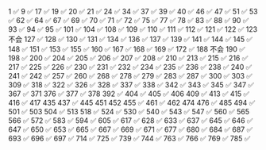 1 ✅
9 ✅
17 ✅
19 ✅
20 ✅
21 ✅
24 ✅
34 ✅
37 ✅
39 ✅
40 ✅
46 ✅
47 ✅
51 ✅
53 ✅
62 ✅
64 ✅
67 ✅
69 ✅
70 ✅
71 ✅
72 ✅
75 ✅
77 ✅
78 ✅
83 ✅
88 ✅
90 ✅
93 ✅
94 ✅
95 ✅
101 ✅
104 ✅
108 ✅
109 ✅
110 ✅
111 ✅
112 ✅
121 ✅
122 ✅
123 不会
127 ✅
128 ✅
130 ✅
131 ✅
134 ✅
136 ✅
137 ✅
139 ✅
141 ✅
144 ✅
145 ✅
148 ✅
151 ✅
153 ✅
155 ✅
160 ✅
167 ✅
168 ✅
169 ✅
172 ✅
188 不会
190 ✅
198 ✅
200 ✅
204 ✅
205 ✅
206 ✅
207 ✅
208 ✅
210 ✅
213 ✅
215 ✅
216 ✅
217 ✅
225 ✅
226 ✅
230 ✅
231 ✅
232 ✅
234 ✅
235 ✅
236 ✅
238 ✅
240 ✅
241 ✅
242 ✅
257 ✅
260 ✅
268 ✅
278 ✅
279 ✅
283 ✅
287 ✅
300 ✅
303 ✅
309 ✅
318 ✅
322 ✅
326 ✅
328 ✅
337 ✅
338 ✅
342 ✅
343 ✅
345 ✅
347 ✅
367 ✅
371
376 ✅
377 ✅
378 
392 ✅
404 ✅
405 ✅
406
409 ✅
413 ✅
415 ✅
416 ✅
417 
435
437 ✅
445
451
452
455 ✅
461 ✅
462
474
476 ✅
485
494 ✅
501 ✅
503
504 ✅
513
518 ✅
524 ✅
530 ✅
540 ✅
543 ✅
547 ✅
560 ✅
565
566 ✅
572 ✅
583 ✅
594 ✅
605 ✅
617 ✅
628 ✅
633 ✅
637 ✅
645 ✅
646 ✅
647 ✅
650 ✅
653 ✅
665 ✅
667 ✅
669 ✅
671 ✅
677 ✅
680 ✅
684 ✅
687 ✅
693 ✅
696 ✅
697 ✅
714 ✅
725 ✅
739 ✅
744 ✅
763 ✅
766 ✅
769 ✅
785 ✅


